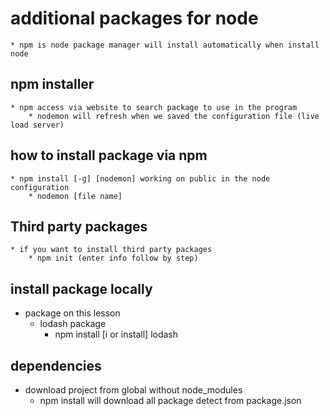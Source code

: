 # additional packages for node
    * npm is node package manager will install automatically when install node
## npm installer
    * npm access via website to search package to use in the program
        * nodemon will refresh when we saved the configuration file (live load server)

## how to install package via npm
    * npm install [-g] [nodemon] working on public in the node configuration
        * nodemon [file name]

## Third party packages
    * if you want to install third party packages 
        * npm init (enter info follow by step)
    
## install package locally
* package on this lesson
    * lodash package
        * npm install [i or install] lodash

## dependencies
* download project from global without node_modules
    * npm install will download all package detect from package.json

    